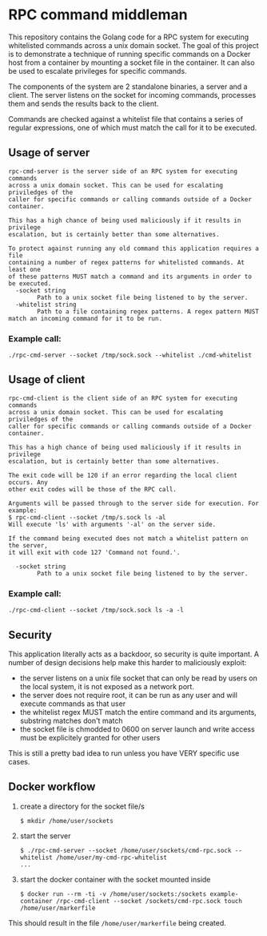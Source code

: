 # RPC command middleman

This repository contains the Golang code for a RPC system for executing
whitelisted commands across a unix domain socket. The goal of this project is
to demonstrate a technique of running specific commands on a Docker host from
a container by mounting a socket file in the container. It can also be used to
escalate privileges for specific commands.

The components of the system are 2 standalone binaries, a server and a client.
The server listens on the socket for incoming commands, processes them and sends
the results back to the client.

Commands are checked against a whitelist file that contains a series of regular
expressions, one of which must match the call for it to be executed.

## Usage of server

```
rpc-cmd-server is the server side of an RPC system for executing commands
across a unix domain socket. This can be used for escalating priviledges of the
caller for specific commands or calling commands outside of a Docker container.

This has a high chance of being used maliciously if it results in privilege
escalation, but is certainly better than some alternatives.

To protect against running any old command this application requires a file
containing a number of regex patterns for whitelisted commands. At least one
of these patterns MUST match a command and its arguments in order to be executed.
  -socket string
        Path to a unix socket file being listened to by the server.
  -whitelist string
        Path to a file containing regex patterns. A regex pattern MUST match an incoming command for it to be run.
```

### Example call:

```
./rpc-cmd-server --socket /tmp/sock.sock --whitelist ./cmd-whitelist
```

## Usage of client

```
rpc-cmd-client is the client side of an RPC system for executing commands
across a unix domain socket. This can be used for escalating priviledges of the
caller for specific commands or calling commands outside of a Docker container.

This has a high chance of being used maliciously if it results in privilege
escalation, but is certainly better than some alternatives.

The exit code will be 120 if an error regarding the local client occurs. Any
other exit codes will be those of the RPC call.

Arguments will be passed through to the server side for execution. For example:
$ rpc-cmd-client --socket /tmp/s.sock ls -al
Will execute 'ls' with arguments '-al' on the server side.

If the command being executed does not match a whitelist pattern on the server,
it will exit with code 127 'Command not found.'.

  -socket string
        Path to a unix socket file being listened to by the server.
```

### Example call:

```
./rpc-cmd-client --socket /tmp/sock.sock ls -a -l
```

## Security

This application literally acts as a backdoor, so security is quite important.
A number of design decisions help make this harder to maliciously exploit:

- the server listens on a unix file socket that can only be read by users on the local system, it is not exposed as a network port.
- the server does not require root, it can be run as any user and will execute commands as that user
- the whitelist regex MUST match the entire command and its arguments, substring matches don't match
- the socket file is chmodded to 0600 on server launch and write access must be explicitely granted for other users

This is still a pretty bad idea to run unless you have VERY specific use cases.

## Docker workflow

1. create a directory for the socket file/s

    ```
    $ mkdir /home/user/sockets
    ```

2. start the server

    ```
    $ ./rpc-cmd-server --socket /home/user/sockets/cmd-rpc.sock --whitelist /home/user/my-cmd-rpc-whitelist
    ...
    ```

3. start the docker container with the socket mounted inside

    ```
    $ docker run --rm -ti -v /home/user/sockets:/sockets example-container /rpc-cmd-client --socket /sockets/cmd-rpc.sock touch /home/user/markerfile
    ```

This should result in the file `/home/user/markerfile` being created.
